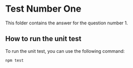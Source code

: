 # Test Number One

This folder contains the answer for the question number 1.

## How to run the unit test

To run the unit test, you can use the following command:

```bash
npm test
```
